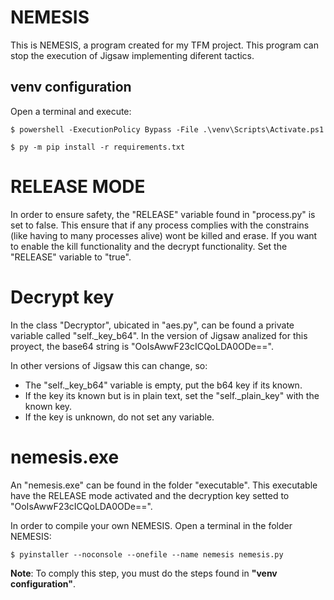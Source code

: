 # NEMESIS
This is NEMESIS, a program created for my TFM project. This program can stop the execution of Jigsaw implementing diferent tactics.

## venv configuration
Open a terminal and execute:
    
    $ powershell -ExecutionPolicy Bypass -File .\venv\Scripts\Activate.ps1

    $ py -m pip install -r requirements.txt

# RELEASE MODE
In order to ensure safety, the "RELEASE" variable found in "process.py" is set to false. This ensure that if any process complies with the constrains (like having to many processes alive) wont be killed and erase.
If you want to enable the kill functionality and the decrypt functionality. Set the "RELEASE" variable to "true".

# Decrypt key
In the class "Decryptor", ubicated in "aes.py", can be found a private variable called "self._key_b64". In the version of Jigsaw analized for this proyect, the base64 string is "OoIsAwwF23cICQoLDA0ODe==".

In other versions of Jigsaw this can change, so:

* The "self._key_b64" variable is empty, put the b64 key if its known.
* If the key its known but is in plain text, set the "self._plain_key" with the known key.
* If the key is unknown, do not set any variable.

# nemesis.exe
An "nemesis.exe" can be found in the folder "executable". This executable have the RELEASE mode activated and the decryption key setted to "OoIsAwwF23cICQoLDA0ODe==".

In order to compile your own NEMESIS. Open a terminal in the folder NEMESIS:

    $ pyinstaller --noconsole --onefile --name nemesis nemesis.py

**Note**: To comply this step, you must do the steps found in **"venv configuration"**.